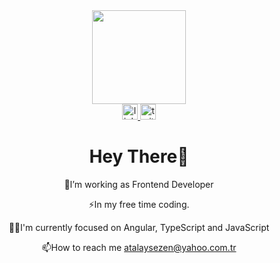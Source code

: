 <div align="center">
  <img height="150" src="https://camo.githubusercontent.com/62da68eb62b1e5f175f7d1f0191dd89a653d7908feb22d37d4a0ab07365d6791/68747470733a2f2f6d656469612e67697068792e636f6d2f6d656469612f4d3967624264396e6244724f5475314d71782f67697068792e676966"  />
</div>
<div align="center">
  <a href="https://www.linkedin.com/in/atalay-sezen-905001228/">
    <img src="https://img.shields.io/static/v1?message=LinkedIn&logo=linkedin&label=&color=0077B5&logoColor=white&labelColor=&style=for-the-badge" height="25" alt="linkedin logo"  />
  </a>
  <a href="https://twitter.com/AtalaySezen4">
    <img src="https://img.shields.io/static/v1?message=Twitter&logo=twitter&label=&color=1DA1F2&logoColor=white&labelColor=&style=for-the-badge" height="25" alt="twitter logo"  />
  </a>
</div>
<h1 align="center">Hey There👋</h1>
<p align="center">🔭I’m working as Frontend Developer</p>
<p align="center">⚡In my free time coding.</p>
<p align="center">👩‍💻I'm currently focused on Angular, TypeScript and JavaScript</p>
<p align="center">📫How to reach me <a target="blank" href="mailto:atalaysezen@yahoo.com.tr">atalaysezen@yahoo.com.tr</a></p>
